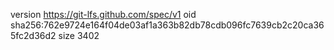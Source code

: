 version https://git-lfs.github.com/spec/v1
oid sha256:762e9724e164f04de03af1a363b82db78cdb096fc7639cb2c20ca365fc2d36d2
size 3402
